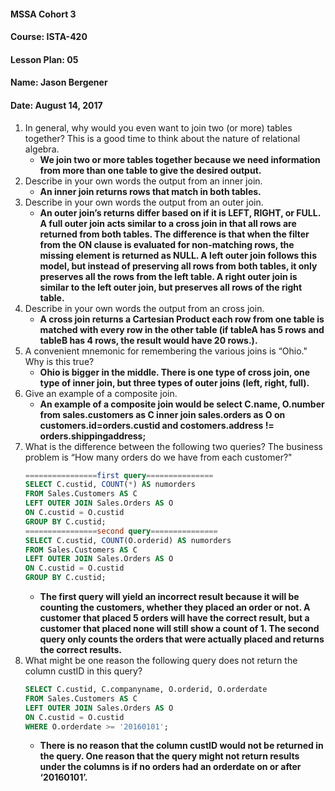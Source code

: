 #### MSSA Cohort 3
#### Course: ISTA-420
#### Lesson Plan: 05
#### Name: Jason Bergener
#### Date: August 14, 2017

1. In general, why would you even want to join two (or more) tables together? This is a good time to think about the nature of relational algebra.
    - **We join two or more tables together because we need information from more than one table to give the desired output.**
1. Describe in your own words the output from an inner join.
    - **An inner join returns rows that match in both tables.**
1. Describe in your own words the output from an outer join.
    - **An outer join’s returns differ based on if it is LEFT, RIGHT, or FULL. A full outer join acts similar to a cross join in that all rows are returned from both tables. The difference is that when the filter from the ON clause is evaluated for non-matching rows, the missing element is returned as NULL. A left outer join follows this model, but instead of preserving all rows from both tables, it only preserves all the rows from the left table. A right outer join is similar to the left outer join, but preserves all rows of the right table.**
1. Describe in your own words the output from an cross join.
    - **A cross join returns a Cartesian Product each row from one table is matched with every row in the other table (if tableA has 5 rows and tableB has 4 rows, the result would have 20 rows.).**
1. A convenient mnemonic for remembering the various joins is “Ohio." Why is this true?
    - **Ohio is bigger in the middle. There is one type of cross join, one type of inner join, but three types of outer joins (left, right, full).**
1. Give an example of a composite join.
    - **An example of a composite join would be select C.name, O.number from sales.customers as C inner join sales.orders as O on customers.id=orders.custid and costomers.address != orders.shippingaddress;**
1. What is the difference between the following two queries? The business problem is “How many orders do we have from each customer?"
    ```sql
    ================first query===============
    SELECT C.custid, COUNT(*) AS numorders
    FROM Sales.Customers AS C
    LEFT OUTER JOIN Sales.Orders AS O
    ON C.custid = O.custid
    GROUP BY C.custid;
    ================second query===============
    SELECT C.custid, COUNT(O.orderid) AS numorders
    FROM Sales.Customers AS C
    LEFT OUTER JOIN Sales.Orders AS O
    ON C.custid = O.custid
    GROUP BY C.custid;
    ```
    - **The first query will yield an incorrect result because it will be counting the customers, whether they placed an order or not. A customer that placed 5 orders will have the correct result, but a customer that placed none will still show a count of 1. The second query only counts the orders that were actually placed and returns the correct results.**
1. What might be one reason the following query does not return the column custID in this query?
    ```sql
    SELECT C.custid, C.companyname, O.orderid, O.orderdate
    FROM Sales.Customers AS C
    LEFT OUTER JOIN Sales.Orders AS O
    ON C.custid = O.custid
    WHERE O.orderdate >= '20160101';
    ```
    - **There is no reason that the column custID would not be returned in the query. One reason that the query might not return results under the columns is if no orders had an orderdate on or after ‘20160101’.**